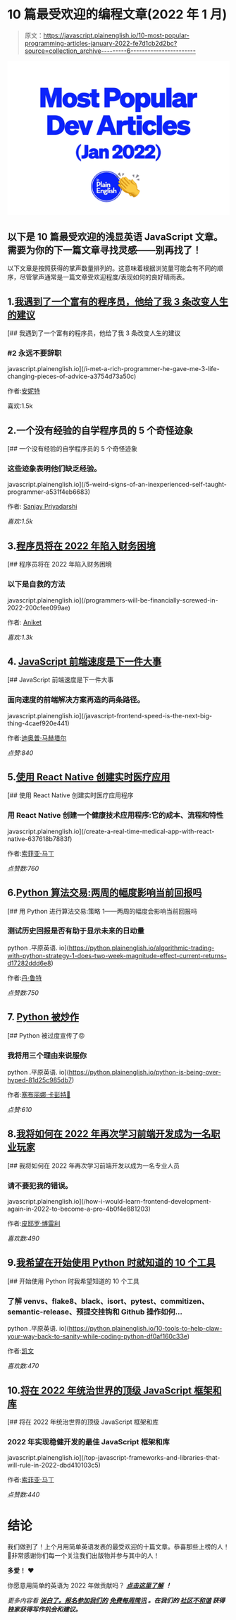 # 10 篇最受欢迎的编程文章(2022 年 1 月)

> 原文：<https://javascript.plainenglish.io/10-most-popular-programming-articles-january-2022-fe7d1cb2d2bc?source=collection_archive---------6----------------------->

![](img/ebee617f78173ab8485e57031afc0288.png)

## 以下是 10 篇最受欢迎的浅显英语 JavaScript 文章。需要为你的下一篇文章寻找灵感——别再找了！

以下文章是按照获得的掌声数量排列的。这意味着根据浏览量可能会有不同的顺序，尽管掌声通常是一篇文章受欢迎程度/表现如何的良好晴雨表。

## 1.[我遇到了一个富有的程序员，他给了我 3 条改变人生的建议](/i-met-a-rich-programmer-he-gave-me-3-life-changing-pieces-of-advice-a3754d73a50c)

[](/i-met-a-rich-programmer-he-gave-me-3-life-changing-pieces-of-advice-a3754d73a50c) [## 我遇到了一个富有的程序员，他给了我 3 条改变人生的建议

### #2 永远不要辞职

javascript.plainenglish.io](/i-met-a-rich-programmer-he-gave-me-3-life-changing-pieces-of-advice-a3754d73a50c) 

作者:[安妮特](https://medium.com/u/63e8b30e596f?source=post_page-----fe7d1cb2d2bc--------------------------------)

喜欢:1.5k

## 2.一个没有经验的自学程序员的 5 个奇怪迹象

[](/5-weird-signs-of-an-inexperienced-self-taught-programmer-a531f4eb6683) [## 一个没有经验的自学程序员的 5 个奇怪迹象

### 这些迹象表明他们缺乏经验。

javascript.plainenglish.io](/5-weird-signs-of-an-inexperienced-self-taught-programmer-a531f4eb6683) 

作者: [Sanjay Priyadarshi](https://medium.com/u/d8fc5db9b016?source=post_page-----fe7d1cb2d2bc--------------------------------)

*喜欢:1.5k*

## 3.[程序员将在 2022 年陷入财务困境](/programmers-will-be-financially-screwed-in-2022-200cfee099ae)

[](/programmers-will-be-financially-screwed-in-2022-200cfee099ae) [## 程序员将在 2022 年陷入财务困境

### 以下是自救的方法

javascript.plainenglish.io](/programmers-will-be-financially-screwed-in-2022-200cfee099ae) 

作者: [Aniket](https://medium.com/u/63e8b30e596f?source=post_page-----fe7d1cb2d2bc--------------------------------)

*喜欢:1.3k*

## 4. [JavaScript 前端速度是下一件大事](/javascript-frontend-speed-is-the-next-big-thing-4caef920e441)

[](/javascript-frontend-speed-is-the-next-big-thing-4caef920e441) [## JavaScript 前端速度是下一件大事

### 面向速度的前端解决方案再造的两条路径。

javascript.plainenglish.io](/javascript-frontend-speed-is-the-next-big-thing-4caef920e441) 

作者:[迪奥普·马赫塔尔](https://medium.com/u/4b545d83287?source=post_page-----fe7d1cb2d2bc--------------------------------)

*点赞:840*

## 5.[使用 React Native 创建实时医疗应用](/create-a-real-time-medical-app-with-react-native-637618b7883f)

[](/create-a-real-time-medical-app-with-react-native-637618b7883f) [## 使用 React Native 创建实时医疗应用程序

### 用 React Native 创建一个健康技术应用程序:它的成本、流程和特性

javascript.plainenglish.io](/create-a-real-time-medical-app-with-react-native-637618b7883f) 

作者:[索菲亚·马丁](https://medium.com/u/a003439d3910?source=post_page-----fe7d1cb2d2bc--------------------------------)

*点赞数:760*

## 6.[Python 算法交易:两周的幅度影响当前回报吗](https://python.plainenglish.io/algorithmic-trading-with-python-strategy-1-does-two-week-magnitude-effect-current-returns-d17282ddd6e8)

[](https://python.plainenglish.io/algorithmic-trading-with-python-strategy-1-does-two-week-magnitude-effect-current-returns-d17282ddd6e8) [## 用 Python 进行算法交易:策略 1——两周的幅度会影响当前回报吗

### 测试历史回报是否有助于显示未来的日动量

python .平原英语. io](https://python.plainenglish.io/algorithmic-trading-with-python-strategy-1-does-two-week-magnitude-effect-current-returns-d17282ddd6e8) 

作者:[丹·鲁特](https://medium.com/u/9f5a1cb77de?source=post_page-----fe7d1cb2d2bc--------------------------------)

*点赞数:750*

## 7. [Python 被炒作](https://python.plainenglish.io/python-is-being-over-hyped-81d25c985db7)

[](https://python.plainenglish.io/python-is-being-over-hyped-81d25c985db7) [## Python 被过度宣传了😡

### 我将用三个理由来说服你

python .平原英语. io](https://python.plainenglish.io/python-is-being-over-hyped-81d25c985db7) 

作者:[塞布丽娜·卡彭特🐍](https://medium.com/u/485b66b63fbf?source=post_page-----fe7d1cb2d2bc--------------------------------)

*点赞:610*

## 8.[我将如何在 2022 年再次学习前端开发成为一名职业玩家](/how-i-would-learn-frontend-development-again-in-2022-to-become-a-pro-4b0f4e881203)

[](/how-i-would-learn-frontend-development-again-in-2022-to-become-a-pro-4b0f4e881203) [## 我将如何在 2022 年再次学习前端开发以成为一名专业人员

### 请不要犯我的错误。

javascript.plainenglish.io](/how-i-would-learn-frontend-development-again-in-2022-to-become-a-pro-4b0f4e881203) 

作者:[皮耶罗·博雷利](https://medium.com/u/91fcf0e83495?source=post_page-----fe7d1cb2d2bc--------------------------------)

*喜欢数:490*

## 9.[我希望在开始使用 Python 时就知道的 10 个工具](https://python.plainenglish.io/10-tools-to-help-claw-your-way-back-to-sanity-while-coding-python-df0af160c33e)

[](https://python.plainenglish.io/10-tools-to-help-claw-your-way-back-to-sanity-while-coding-python-df0af160c33e) [## 开始使用 Python 时我希望知道的 10 个工具

### 了解 venvs、flake8、black、isort、pytest、commitizen、semantic-release、预提交挂钩和 Github 操作如何…

python .平原英语. io](https://python.plainenglish.io/10-tools-to-help-claw-your-way-back-to-sanity-while-coding-python-df0af160c33e) 

作者:[凯文](https://medium.com/u/1743f74b447c?source=post_page-----fe7d1cb2d2bc--------------------------------)

*喜欢数:470*

## 10.[将在 2022 年统治世界的顶级 JavaScript 框架和库](/top-javascript-frameworks-and-libraries-that-will-rule-in-2022-dbd410103c5)

[](/top-javascript-frameworks-and-libraries-that-will-rule-in-2022-dbd410103c5) [## 将在 2022 年统治世界的顶级 JavaScript 框架和库

### 2022 年实现稳健开发的最佳 JavaScript 框架和库

javascript.plainenglish.io](/top-javascript-frameworks-and-libraries-that-will-rule-in-2022-dbd410103c5) 

作者:[索菲亚·马丁](https://medium.com/u/a003439d3910?source=post_page-----fe7d1cb2d2bc--------------------------------)

*点赞数:440*

# 结论

我们做到了！上个月用简单英语发表的最受欢迎的十篇文章。恭喜那些上榜的人！🎉非常感谢你们每一个关注我们出版物并参与其中的人！

**多爱！** ❤️

你愿意用简单的英语为 2022 年做贡献吗？ [***点击这里了解***](https://medium.com/javascript-in-plain-english/https-medium-com-javascript-in-plain-english-join-our-team-b0854ead7d14) ***！***

*更多内容看* [***说白了。报名参加我们的***](http://plainenglish.io/) **[***免费每周简讯***](http://newsletter.plainenglish.io/) *。在我们的* [***社区不和谐***](https://discord.gg/GtDtUAvyhW) *获得独家获得写作机会和建议。***